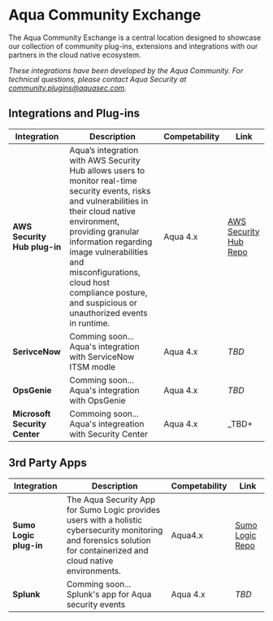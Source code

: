 # Aqua Community Exchange

The Aqua Community Exchange is a central location designed to showcase our collection of community plug-ins, extensions and integrations with our partners in the cloud native ecosystem.

_These integrations have been developed by the Aqua Community. For technical questions, please contact Aqua Security at community.plugins@aquasec.com._

## Integrations and Plug-ins

|Integration|Description|Competability|Link|
|-----------|-----------|-------------|----|
|**AWS Security Hub plug-in**| Aqua’s integration with AWS Security Hub allows users to monitor real-time security events, risks and vulnerabilities in their cloud native environment, providing granular information regarding image vulnerabilities and misconfigurations, cloud host compliance posture, and suspicious or unauthorized events in runtime.|Aqua 4.x|[AWS Security Hub Repo](https://aquasecurity.github.io/aws-security-hub-plugin/)|
|**SerivceNow**|Comming soon...<br>Aqua's integration with ServiceNow ITSM modle|Aqua 4.x|_TBD_|
|**OpsGenie**|Comming soon...<br>Aqua's integration with OpsGenie|Aqua 4.x|_TBD_|
|**Microsoft Security Center**|Commoing soon...<br>Aqua's integreation with Security Center|Aqua 4.x|_TBD+|

## 3rd Party Apps

|Integration|Description|Competability|Link|
|-----------|-----------|-------------|----|
|**Sumo Logic plug-in**| The Aqua Security App for Sumo Logic provides users with a holistic cybersecurity monitoring and forensics solution for containerized and cloud native environments.|Aqua4.x|[Sumo Logic Repo](https://aquasecurity.github.io/Sumo-Logic-App/)|
|**Splunk**|Comming soon...<br>Splunk's app for Aqua security events|Aqua 4.x|_TBD_|
